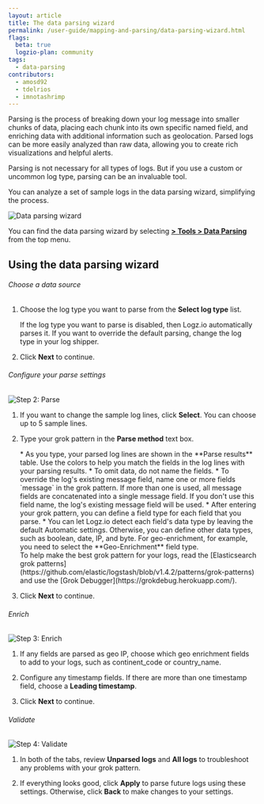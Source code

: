 ```yaml
---
layout: article
title: The data parsing wizard
permalink: /user-guide/mapping-and-parsing/data-parsing-wizard.html
flags:
  beta: true
  logzio-plan: community
tags:
  - data-parsing
contributors:
  - amosd92
  - tdelrios
  - imnotashrimp
---
```


Parsing is the process of breaking down your log message into smaller chunks of data, placing each chunk into its own specific named field, and enriching data with additional information such as geolocation. Parsed logs can be more easily analyzed than raw data, allowing you to create rich visualizations and helpful alerts.

Parsing is not necessary for all types of logs. But if you use a custom or uncommon log type, parsing can be an invaluable tool.

You can analyze a set of sample logs in the data parsing wizard, simplifying the process.

![Data parsing wizard]({{site.baseurl}}/images/parsing-and-mapping/parsing-and-mapping--data-parsing-wizard.png)

You can find the data parsing wizard by selecting [**<i class="li li-gear"></i> > Tools > Data Parsing**](https://app.logz.io/#/dashboard/data-parsing/step1) from the top menu.

## Using the data parsing wizard

###### Choose a data source

1. Choose the log type you want to parse from the **Select log type** list.

    <div class="info-box note">
      If the log type you want to parse is disabled, then Logz.io automatically parses it. If you want to override the default parsing, change the log type in your log shipper.
    </div>

2. Click **Next** to continue.

###### Configure your parse settings

![Step 2: Parse]({{site.baseurl}}/images/parsing-and-mapping/parsing-and-mapping--step-2-parse.png)

1. If you want to change the sample log lines, click **Select**. You can choose up to 5 sample lines.

2. Type your grok pattern in the **Parse method** text box. 

    <div class="info-box note notes">
    * As you type, your parsed log lines are shown in the **Parse results** table. Use the colors to help you match the fields in the log lines with your parsing results.
    * To omit data, do not name the fields.
    * To override the log's existing message field, name one or more fields `message` in the grok pattern. If more than one is used, all message fields are concatenated into a single message field. If you don't use this field name, the log's existing message field will be used.
    * After entering your grok pattern, you can define a field type for each field that you parse.
    * You can let Logz.io detect each field's data type by leaving the default Automatic settings. Otherwise, you can define other data types, such as boolean, date, IP, and byte. For geo-enrichment, for example, you need to select the **Geo-Enrichment** field type.
    </div>

    <div class="info-box tip">
      To help make the best grok pattern for your logs, read the [Elasticsearch grok patterns](https://github.com/elastic/logstash/blob/v1.4.2/patterns/grok-patterns) and use the [Grok Debugger](https://grokdebug.herokuapp.com/).
    </div>

3. Click **Next** to continue.

###### Enrich

![Step 3: Enrich]({{site.baseurl}}/images/parsing-and-mapping/parsing-and-mapping--step-3-enrich.png)

1. If any fields are parsed as geo IP, choose which geo enrichment fields to add to your logs, such as continent_code or country_name.

2. Configure any timestamp fields. If there are more than one timestamp field, choose a **Leading timestamp**.

3. Click **Next** to continue.

###### Validate

![Step 4: Validate]({{site.baseurl}}/images/parsing-and-mapping/parsing-and-mapping--step-4-validate.png)

1. In both of the tabs, review **Unparsed logs** and **All logs** to troubleshoot any problems with your grok pattern.

2. If everything looks good, click **Apply** to parse future logs using these settings. Otherwise, click **Back** to make changes to your settings.